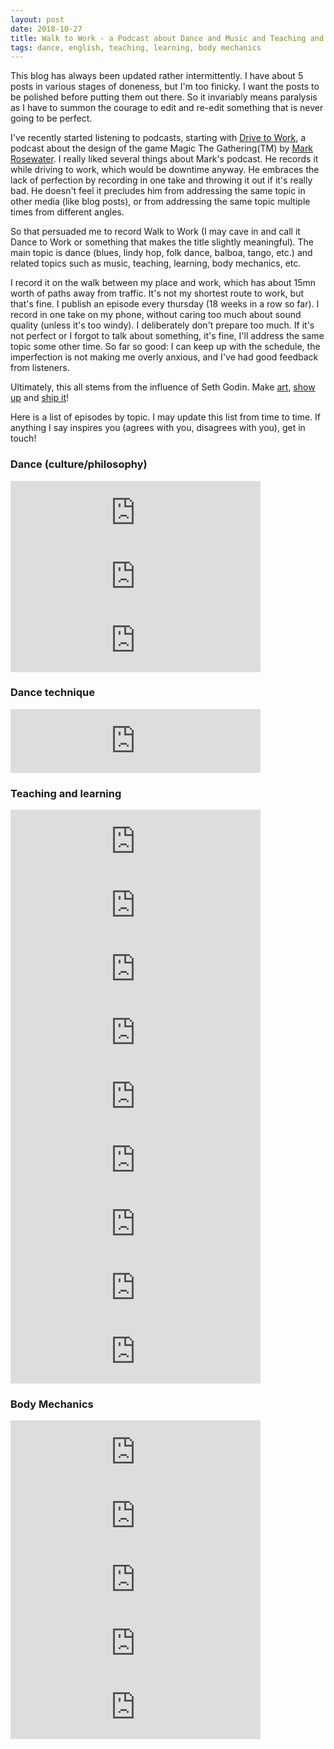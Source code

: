 ```yaml
---
layout: post
date: 2018-10-27
title: Walk to Work - a Podcast about Dance and Music and Teaching and Body Mechanics and stuff
tags: dance, english, teaching, learning, body mechanics
---
```


This blog has always been updated rather intermittently. I have about 5 posts in various stages of doneness, but I'm too finicky. I want the posts to be polished before putting them out there. So it invariably means paralysis as I have to summon the courage to edit and re-edit something that is never going to be perfect.

I've recently started listening to podcasts, starting with [Drive to Work](http://podbay.fm/show/580709168), a podcast about the design of the game Magic The Gathering(TM) by [Mark Rosewater](https://en.wikipedia.org/wiki/Mark_Rosewater). I really liked several things about Mark's podcast. He records it while driving to work, which would be downtime anyway. He embraces the lack of perfection by recording in one take and throwing it out if it's really bad. He doesn't feel it precludes him from addressing the same topic in other media (like blog posts), or from addressing the same topic multiple times from different angles.

So that persuaded me to record Walk to Work (I may cave in and call it Dance to Work or something that makes the title slightly meaningful). The main topic is dance (blues, lindy hop, folk dance, balboa, tango, etc.) and related topics such as music, teaching, learning, body mechanics, etc.

I record it on the walk between my place and work, which has about 15mn worth of paths away from traffic. It's not my shortest route to work, but that's fine. I publish an episode every thursday (18 weeks in a row so far). I record in one take on my phone, without caring too much about sound quality (unless it's too windy). I deliberately don't prepare too much. If it's not perfect or I forgot to talk about something, it's fine, I'll address the same topic some other time. So far so good: I can keep up with the schedule, the imperfection is not making me overly anxious, and I've had good feedback from listeners.

Ultimately, this all stems from the influence of Seth Godin. Make [art](https://seths.blog/2010/01/making-art/), [show up](https://seths.blog/2017/03/showing-up/) and [ship it](https://seths.blog/2017/04/save-as-draft/)!

Here is a list of episodes by topic. I may update this list from time to time. If anything I say inspires you (agrees with you, disagrees with you), get in touch!

### Dance (culture/philosophy)

<iframe src="https://anchor.fm/gregdyke/embed/episodes/Episode-3---Dance-philosophy-and-the-Magic-colour-pie-e1nq99" height="102px" width="400px" frameborder="0" scrolling="no"></iframe>
<iframe src="https://anchor.fm/gregdyke/embed/episodes/Episode-12---Trad-and-folk-aesthetics-of-Bal-Folk-e249er" height="102px" width="400px" frameborder="0" scrolling="no"></iframe>
<iframe src="https://anchor.fm/gregdyke/embed/episodes/Episode-16---European-dance-vs-African-American-dance-e2b2po" height="102px" width="400px" frameborder="0" scrolling="no"></iframe>

### Dance technique
<iframe src="https://anchor.fm/gregdyke/embed/episodes/Episode-7---Connection--Counterbalance-and-Stretch-e1tdsp" height="102px" width="400px" frameborder="0" scrolling="no"></iframe>

### Teaching and learning

<iframe src="https://anchor.fm/gregdyke/embed/episodes/Episode-1---Beginner-Dance-Classes-e1md6g" height="102px" width="400px" frameborder="0" scrolling="no"></iframe>
<iframe src="https://anchor.fm/gregdyke/embed/episodes/Episode-2---Dancemode-Immersions-e1mo1e" height="102px" width="400px" frameborder="0" scrolling="no"></iframe>
<iframe src="https://anchor.fm/gregdyke/embed/episodes/Episode-8---Starting-with-the-Basics-e1u1f3" height="102px" width="400px" frameborder="0" scrolling="no"></iframe>
<iframe src="https://anchor.fm/gregdyke/embed/episodes/Episode-9---Lines-in-African-Dance-Class-e215g6" height="102px" width="400px" frameborder="0" scrolling="no"></iframe>
<iframe src="https://anchor.fm/gregdyke/embed/episodes/Episode-10---Learning--prior-knowledge--and-transfer-e2338g" height="102px" width="400px" frameborder="0" scrolling="no"></iframe>
<iframe src="https://anchor.fm/gregdyke/embed/episodes/Episode-13---ZPD--Scaffolding--and-Interleaving-e28efo" height="102px" width="400px" frameborder="0" scrolling="no"></iframe>
<iframe src="https://anchor.fm/gregdyke/embed/episodes/Episode-15---Taking-privates-e2a31g" height="102px" width="400px" frameborder="0" scrolling="no"></iframe>
<iframe src="https://anchor.fm/gregdyke/embed/episodes/Episode-17---Epistemological-Frames-e2b8ge" height="102px" width="400px" frameborder="0" scrolling="no"></iframe>
<iframe src="https://anchor.fm/gregdyke/embed/episodes/Episode-18---Narrative-Equity-e2ecso" height="102px" width="400px" frameborder="0" scrolling="no"></iframe>

### Body Mechanics

<iframe src="https://anchor.fm/gregdyke/embed/episodes/Episode-4---Body-Mechanics-for-Partner-Dancing--Part-1-e1p65c" height="102px" width="400px" frameborder="0" scrolling="no"></iframe>
<iframe src="https://anchor.fm/gregdyke/embed/episodes/Episode-5---Body-Mechanics-for-Partner-Dancing--Part-2-e1pcji" height="102px" width="400px" frameborder="0" scrolling="no"></iframe>
<iframe src="https://anchor.fm/gregdyke/embed/episodes/Episode-6---Body-Mechanics-for-Partner-Dancing--Part-3-e1sctv" height="102px" width="400px" frameborder="0" scrolling="no"></iframe>
<iframe src="https://anchor.fm/gregdyke/embed/episodes/Episode-11---Alexander-Technique-e23skt" height="102px" width="400px" frameborder="0" scrolling="no"></iframe>
<iframe src="https://anchor.fm/gregdyke/embed/episodes/Episode-14---Alexander--agency-and-attention-e28u09" height="102px" width="400px" frameborder="0" scrolling="no"></iframe>



